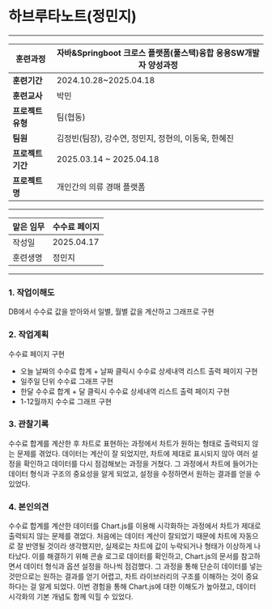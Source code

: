 # 하브루타노트(정민지)

---

| **훈련과정** | 자바&Springboot 크로스 플랫폼(풀스택)융합 응용SW개발자 양성과정 |
| --- | --- |
| **훈련기간** | 2024.10.28~2025.04.18 |
| **훈련교사** | 박민 |
| **프로젝트 유형** | 팀(협동) |
| **팀원** | 김정빈(팀장), 강수연, 정민지, 정현의, 이동욱, 한혜진 |
| **프로젝트 기간** | 2025.03.14 ~ 2025.04.18 |
| **프로젝트명** | 개인간의 의류 경매 플랫폼 |

---

| 맡은 임무 | 수수료 페이지 |
| --- | --- |
| 작성일 | 2025.04.17 |
| 훈련생명 | 정민지 |

---

### 1. 작업이해도

DB에서 수수료 값을 받아와서 일별, 월별 값을 계산하고 그래프로 구현

### 2. 작업계획

수수료 페이지 구현

- 오늘 날짜의 수수료 합계 + 날짜 클릭시 수수료 상세내역 리스트 출력 페이지 구현
- 일주일 단위 수수료 그래프 구현
- 한달 수수료 합계 + 달 클릭시 수수료 상세내역 리스트 출력 페이지 구현
- 1-12월까지 수수료 그래프 구현

### 3. 관찰기록
수수료 합계를 계산한 후 차트로 표현하는 과정에서 차트가 원하는 형태로 출력되지 않는 문제를 겪었다. 데이터는 계산이 잘 되었지만, 차트에 제대로 표시되지 않아 여러 설정을 확인하고 데이터를 다시 점검해보는 과정을 거쳤다. 그 과정에서 차트에 들어가는 데이터 형식과 구조의 중요성을 알게 되었고, 설정을 수정하면서 원하는 결과를 얻을 수 있었다.

### 4. 본인의견
수수료 합계를 계산한 데이터를 Chart.js를 이용해 시각화하는 과정에서 차트가 제대로 출력되지 않는 문제를 겪었다. 처음에는 데이터 계산이 잘되었기 때문에 차트에 자동으로 잘 반영될 것이라 생각했지만, 실제로는 차트에 값이 누락되거나 형태가 이상하게 나타났다. 이를 해결하기 위해 콘솔 로그로 데이터를 확인하고, Chart.js의 문서를 참고하면서 데이터 형식과 옵션 설정을 하나씩 점검했다. 그 과정을 통해 단순히 데이터를 넣는 것만으로는 원하는 결과를 얻기 어렵고, 차트 라이브러리의 구조를 이해하는 것이 중요하다는 걸 알게 되었다. 이번 경험을 통해 Chart.js에 대한 이해도가 높아졌고, 데이터 시각화의 기본 개념도 함께 익힐 수 있었다.

